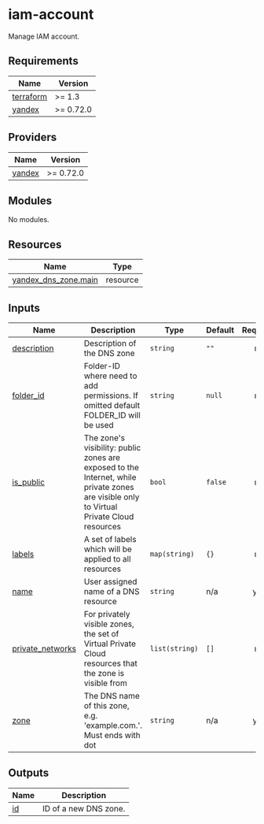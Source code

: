 # iam-account

Manage IAM account.


<!-- BEGINNING OF PRE-COMMIT-TERRAFORM DOCS HOOK -->
## Requirements

| Name | Version |
|------|---------|
| <a name="requirement_terraform"></a> [terraform](#requirement\_terraform) | >= 1.3 |
| <a name="requirement_yandex"></a> [yandex](#requirement\_yandex) | >= 0.72.0 |

## Providers

| Name | Version |
|------|---------|
| <a name="provider_yandex"></a> [yandex](#provider\_yandex) | >= 0.72.0 |

## Modules

No modules.

## Resources

| Name | Type |
|------|------|
| [yandex_dns_zone.main](https://registry.terraform.io/providers/yandex-cloud/yandex/latest/docs/resources/dns_zone) | resource |

## Inputs

| Name | Description | Type | Default | Required |
|------|-------------|------|---------|:--------:|
| <a name="input_description"></a> [description](#input\_description) | Description of the DNS zone | `string` | `""` | no |
| <a name="input_folder_id"></a> [folder\_id](#input\_folder\_id) | Folder-ID where need to add permissions. If omitted default FOLDER\_ID will be used | `string` | `null` | no |
| <a name="input_is_public"></a> [is\_public](#input\_is\_public) | The zone's visibility: public zones are exposed to the Internet, while private zones are visible only to Virtual Private Cloud resources | `bool` | `false` | no |
| <a name="input_labels"></a> [labels](#input\_labels) | A set of labels which will be applied to all resources | `map(string)` | `{}` | no |
| <a name="input_name"></a> [name](#input\_name) | User assigned name of a DNS resource | `string` | n/a | yes |
| <a name="input_private_networks"></a> [private\_networks](#input\_private\_networks) | For privately visible zones, the set of Virtual Private Cloud resources that the zone is visible from | `list(string)` | `[]` | no |
| <a name="input_zone"></a> [zone](#input\_zone) | The DNS name of this zone, e.g. 'example.com.'. Must ends with dot | `string` | n/a | yes |

## Outputs

| Name | Description |
|------|-------------|
| <a name="output_id"></a> [id](#output\_id) | ID of a new DNS zone. |
<!-- END OF PRE-COMMIT-TERRAFORM DOCS HOOK -->
